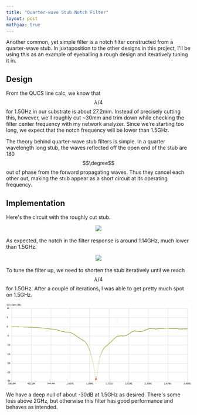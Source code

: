 ```yaml
---
title: "Quarter-wave Stub Notch Filter"
layout: post
mathjax: true
---
```


Another common, yet simple filter is a notch filter constructed from a quarter-wave stub. In juxtaposition to the other designs in this project, I'll be using this as an example of eyeballing a rough design and iteratively tuning it in. 

## Design
From the QUCS line calc, we know that $$\lambda/4$$ for 1.5GHz in our substrate is about 27.2mm. Instead of precisely cutting this, however, we'll roughly cut ~30mm and trim down while checking the filter center frequency with my network analyzer. Since we're starting too long, we expect that the notch frequency will be lower than 1.5GHz. 

The theory behind quarter-wave stub filters is simple. In a quarter wavelength long stub, the waves reflected off the open end of the stub are 180$$\degree$$ out of phase from the forward propagating waves. Thus they cancel each other out, making the stub appear as a short circuit at its operating frequency. 

## Implementation

Here's the circuit with the roughly cut stub. 

<div align="center">
  <img src="\assets\notch_circuit.png" width="500"/>
</div>

As expected, the notch in the filter response is around 1.14GHz, much lower than 1.5GHz.

<div align="center">
  <img src="\assets\notch_filter_untuned.png" width="500"/>
</div>

To tune the filter up, we need to shorten the stub iteratively until we reach $$\lambda/4$$ for 1.5GHz. After a couple of iterations, I was able to get pretty much spot on 1.5GHz. 

<div align="center">
  <img src="\assets\notch_s21_graph.png"/>
</div>

We have a deep null of about -30dB at 1.5GHz as desired. There's some loss above 2GHz, but otherwise this filter has good performance and behaves as intended.